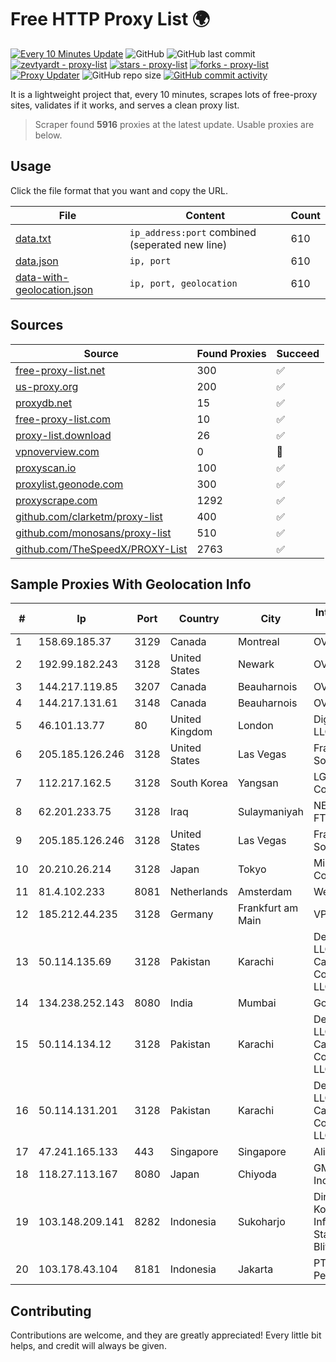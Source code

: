 
# Free HTTP Proxy List 🌍

[![Every 10 Minutes Update](https://github.com/mertguvencli/http-proxy-list/actions/workflows/main.yml/badge.svg?branch=main)](https://github.com/mertguvencli/http-proxy-list/actions/workflows/main.yml)
![GitHub](https://img.shields.io/github/license/mertguvencli/http-proxy-list)
![GitHub last commit](https://img.shields.io/github/last-commit/mertguvencli/http-proxy-list)
[![zevtyardt - proxy-list](https://img.shields.io/static/v1?label=zevtyardt&message=proxy-list&color=blue&logo=github)](https://github.com/zevtyardt/proxy-list "Go to GitHub repo")
[![stars - proxy-list](https://img.shields.io/github/stars/zevtyardt/proxy-list?style=social)](https://github.com/zevtyardt/proxy-list)
[![forks - proxy-list](https://img.shields.io/github/forks/zevtyardt/proxy-list?style=social)](https://github.com/zevtyardt/proxy-list)
[![Proxy Updater](https://github.com/zevtyardt/proxy-list/workflows/Proxy%20Updater/badge.svg)](https://github.com/zevtyardt/proxy-list/actions?query=workflow:"Proxy+Updater")
![GitHub repo size](https://img.shields.io/github/repo-size/zevtyardt/proxy-list)
[![GitHub commit activity](https://img.shields.io/github/commit-activity/m/zevtyardt/proxy-list?logo=commits)](https://github.com/zevtyardt/proxy-list/commits/main)

It is a lightweight project that, every 10 minutes, scrapes lots of free-proxy sites, validates if it works, and serves a clean proxy list.

> Scraper found **5916** proxies at the latest update. Usable proxies are below.

## Usage

Click the file format that you want and copy the URL.

|File|Content|Count|
|----|-------|-----|
|[data.txt](https://raw.githubusercontent.com/mertguvencli/http-proxy-list/main/proxy-list/data.txt)|`ip_address:port` combined (seperated new line)|610|
|[data.json](https://raw.githubusercontent.com/mertguvencli/http-proxy-list/main/proxy-list/data.json)|`ip, port`|610|
|[data-with-geolocation.json](https://raw.githubusercontent.com/mertguvencli/http-proxy-list/main/proxy-list/data-with-geolocation.json)|`ip, port, geolocation`|610|

## Sources

|Source|Found Proxies|Succeed|
|------|-------------|-------|
|[free-proxy-list.net](https://free-proxy-list.net)|300|✅|
|[us-proxy.org](https://www.us-proxy.org)|200|✅|
|[proxydb.net](http://proxydb.net)|15|✅|
|[free-proxy-list.com](https://free-proxy-list.com/?page=&port=&type%5B%5D=http&type%5B%5D=https&up_time=0&search=Search)|10|✅|
|[proxy-list.download](https://www.proxy-list.download/HTTP)|26|✅|
|[vpnoverview.com](https://vpnoverview.com/privacy/anonymous-browsing/free-proxy-servers)|0|🚫|
|[proxyscan.io](https://www.proxyscan.io)|100|✅|
|[proxylist.geonode.com](https://proxylist.geonode.com/api/proxy-list?limit=300&page=1&sort_by=lastChecked&sort_type=desc&protocols=http,https)|300|✅|
|[proxyscrape.com](https://api.proxyscrape.com/v2/?request=displayproxies&protocol=http&timeout=10000&country=all&ssl=all&anonymity=all)|1292|✅|
|[github.com/clarketm/proxy-list](https://raw.githubusercontent.com/clarketm/proxy-list/master/proxy-list-raw.txt)|400|✅|
|[github.com/monosans/proxy-list](https://raw.githubusercontent.com/monosans/proxy-list/main/proxies/http.txt)|510|✅|
|[github.com/TheSpeedX/PROXY-List](https://raw.githubusercontent.com/TheSpeedX/PROXY-List/master/http.txt)|2763|✅|


## Sample Proxies With Geolocation Info

|#|Ip|Port|Country|City|Internet Service Provider|
|-|--|----|-------|----|-------------------------|
|1|158.69.185.37|3129|Canada|Montreal|OVH SAS|
|2|192.99.182.243|3128|United States|Newark|OVH Hosting|
|3|144.217.119.85|3207|Canada|Beauharnois|OVH Hosting|
|4|144.217.131.61|3148|Canada|Beauharnois|OVH Hosting|
|5|46.101.13.77|80|United Kingdom|London|DigitalOcean, LLC|
|6|205.185.126.246|3128|United States|Las Vegas|FranTech Solutions|
|7|112.217.162.5|3128|South Korea|Yangsan|LG DACOM Corporation|
|8|62.201.233.75|3128|Iraq|Sulaymaniyah|NETWORKS-FTTH1|
|9|205.185.126.246|3128|United States|Las Vegas|FranTech Solutions|
|10|20.210.26.214|3128|Japan|Tokyo|Microsoft Corporation|
|11|81.4.102.233|8081|Netherlands|Amsterdam|WeservIT|
|12|185.212.44.235|3128|Germany|Frankfurt am Main|VPS2day.com|
|13|50.114.135.69|3128|Pakistan|Karachi|Delta Centric LLC, Comcast Cable Communications, LLC|
|14|134.238.252.143|8080|India|Mumbai|Google LLC|
|15|50.114.134.12|3128|Pakistan|Karachi|Delta Centric LLC, Comcast Cable Communications, LLC|
|16|50.114.131.201|3128|Pakistan|Karachi|Delta Centric LLC, Comcast Cable Communications, LLC|
|17|47.241.165.133|443|Singapore|Singapore|Alibaba.com LLC|
|18|118.27.113.167|8080|Japan|Chiyoda|GMO Internet, Inc.|
|19|103.148.209.141|8282|Indonesia|Sukoharjo|Dinas Komunikasi Informatika DAN Statistik Kota Blitar|
|20|103.178.43.104|8181|Indonesia|Jakarta|PT Jaring Solusi Persada|



## Contributing

Contributions are welcome, and they are greatly appreciated! Every
little bit helps, and credit will always be given.

